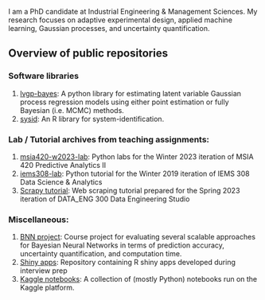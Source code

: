 I am a PhD candidate at Industrial Engineering & Management Sciences. My research focuses on adaptive experimental design, applied machine learning, Gaussian processes, and uncertainty quantification. 

## Overview of public repositories

### Software libraries

1. [lvgp-bayes](https://github.com/syerramilli/lvgp-bayes): A python library for estimating latent variable Gaussian process regression models using either point estimation or fully Bayesian (i.e. MCMC) methods. 
2. [sysid](https://github.com/syerramilli/R-sysid): An R library for system-identification. 

### Lab / Tutorial archives from teaching assignments:

1. [msia420-w2023-lab](https://github.com/syerramilli/msia420-w2023-lab): Python labs for the Winter 2023 iteration of MSIA 420 Predictive Analytics II
2. [iems308-lab](https://github.com/syerramilli/iems308_lab): Python tutorial for the Winter 2019 iteration of IEMS 308 Data Science & Analytics
3. [Scrapy tutorial](https://github.com/syerramilli/scrapy_tutorial): Web scraping tutorial prepared for the Spring 2023 iteration of DATA_ENG 300 Data Engineering Studio

### Miscellaneous:

1. [BNN project](https://github.com/syerramilli/iems490bnn): Course project for evaluating several scalable approaches for Bayesian Neural Networks in terms of prediction accuracy, uncertainty quantification, and computation time.
2. [Shiny apps](https://github.com/syerramilli/r-shiny-practice): Repository containing R shiny apps developed during interview prep
3. [Kaggle notebooks](https://github.com/syerramilli/kaggle-notebooks): A collection of (mostly Python) notebooks run on the Kaggle platform.
